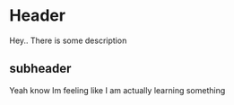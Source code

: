 # Header
Hey..
There is some description
 ## subheader
 Yeah know Im feeling like I am actually learning something
